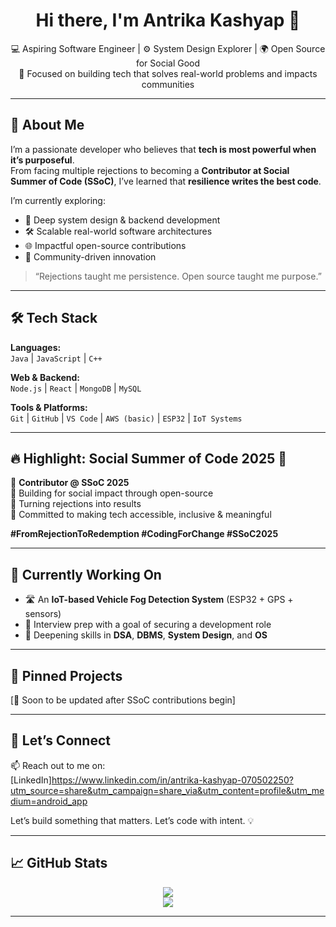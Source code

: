 <h1 align="center">Hi there, I'm Antrika Kashyap 👋</h1>

<p align="center">
  💻 Aspiring Software Engineer | ⚙️ System Design Explorer | 🌍 Open Source for Social Good<br>
  🎯 Focused on building tech that solves real-world problems and impacts communities
</p>

---

## 🚀 About Me

I’m a passionate developer who believes that **tech is most powerful when it’s purposeful**.  
From facing multiple rejections to becoming a **Contributor at Social Summer of Code (SSoC)**, I’ve learned that **resilience writes the best code**.

I’m currently exploring:
- 🧠 Deep system design & backend development
- 🛠️ Scalable real-world software architectures
- 🌐 Impactful open-source contributions
- 💬 Community-driven innovation

> “Rejections taught me persistence. Open source taught me purpose.”

---

## 🛠️ Tech Stack

**Languages:**  
`Java` | `JavaScript` | `C++`

**Web & Backend:**  
`Node.js` |  `React` | `MongoDB` | `MySQL`

**Tools & Platforms:**  
`Git` | `GitHub` | `VS Code` |  `AWS (basic)` | `ESP32` | `IoT Systems`

---

## 🔥 Highlight: Social Summer of Code 2025 🚀

🔸 **Contributor @ SSoC 2025**  
🔸 Building for social impact through open-source  
🔸 Turning rejections into results  
🔸 Committed to making tech accessible, inclusive & meaningful

**#FromRejectionToRedemption #CodingForChange #SSoC2025**

---

## 🌱 Currently Working On

- 🛣️ An **IoT-based Vehicle Fog Detection System** (ESP32 + GPS + sensors)
- 🎯 Interview prep with a goal of securing a development role
- 🔧 Deepening skills in **DSA**, **DBMS**, **System Design**, and **OS**

---

## 📌 Pinned Projects

[🚧 Soon to be updated after SSoC contributions begin]

---

## 🤝 Let’s Connect

📫 Reach out to me on:  
[LinkedIn]https://www.linkedin.com/in/antrika-kashyap-070502250?utm_source=share&utm_campaign=share_via&utm_content=profile&utm_medium=android_app

Let’s build something that matters. Let’s code with intent. 💡

---
## 📈 GitHub Stats

<p align="center">
  <img src="https://github-readme-stats.vercel.app/api?username=antrikakashyap&show_icons=true&theme=github_dark" />
  <br />
  <img src="https://github-readme-streak-stats.herokuapp.com?user=antrikakashyap&theme=github-dark&hide_border=true" />
</p>

---
